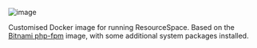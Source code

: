 ![image](https://user-images.githubusercontent.com/26339368/60102174-2b753400-972b-11e9-80c4-166c4d64c85a.png)

Customised Docker image for running ResourceSpace. Based on the [Bitnami
php-fpm](https://hub.docker.com/r/bitnami/php-fpm/) image, with some additional
system packages installed.
